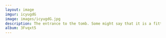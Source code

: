 ```yaml
---
layout: image
imgur: icyugdG
image: images/icyugdG.jpg
description: The entrance to the tomb. Some might say that it is a fitting place for such an old laptop. I would agree, since like the ThinkPad, this tomb is very robust and still serves its purpose today, unlike inferior tombs likely manufactured by Apple or HP.
album: 3Fvqxt5
---
```


